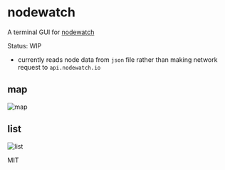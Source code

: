 # nodewatch

A terminal GUI for [nodewatch](https://nodewatch.io)

Status: WIP
- currently reads node data from `json` file rather than making network request to `api.nodewatch.io`

## map
![map](https://user-images.githubusercontent.com/17755587/136821547-2194bbfc-116f-4810-89b0-d755bf164635.png)

## list
![list](https://user-images.githubusercontent.com/17755587/136821739-80a88fa0-0c62-4cc5-a3db-f8e44c710e2f.png)

MIT